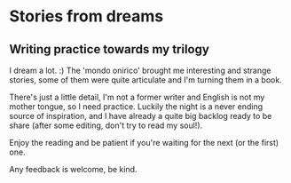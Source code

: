 # Stories from dreams
## Writing practice towards my trilogy

I dream a lot. :)
The 'mondo onirico' brought me interesting and strange stories, some of them were quite articulate and I'm turning them in a book.

There's just a little detail, I'm not a former writer and English is not my mother tongue, so I need practice. 
Luckily the night is a never ending source of inspiration, and I have already a quite big backlog ready to be share (after some editing, don't try to read my soul!).

Enjoy the reading and be patient if you're waiting for the next (or the first) one.

Any feedback is welcome, be kind. 
